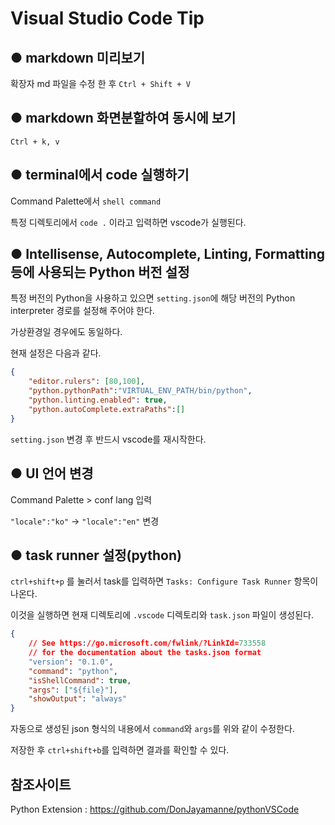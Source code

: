 # Visual Studio Code Tip

## ● markdown 미리보기
확장자 md 파일을 수정 한 후 ```Ctrl + Shift + V```

## ● markdown 화면분할하여 동시에 보기
```Ctrl + k, v```

## ● terminal에서 code 실행하기
Command Palette에서 `shell command`

특정 디렉토리에서 `code .` 이라고 입력하면 vscode가 실행된다.

## ● Intellisense, Autocomplete, Linting, Formatting 등에 사용되는 Python 버전 설정
특정 버전의 Python을 사용하고 있으면 `setting.json`에 해당 버전의 Python interpreter 경로를 설정해 주어야 한다.

가상환경일 경우에도 동일하다.

현재 설정은 다음과 같다.

```json
{
    "editor.rulers": [80,100],
    "python.pythonPath":"VIRTUAL_ENV_PATH/bin/python",
    "python.linting.enabled": true,
    "python.autoComplete.extraPaths":[]
}
```

`setting.json` 변경 후 반드시 vscode를 재시작한다.

## ● UI 언어 변경
Command Palette > conf lang 입력

`"locale":"ko"` -> `"locale":"en"` 변경

## ● task runner 설정(python)

`ctrl+shift+p` 를 눌러서 task를 입력하면 `Tasks: Configure Task Runner` 항목이 나온다.

이것을 실행하면 현재 디렉토리에 `.vscode` 디렉토리와 `task.json` 파일이 생성된다.

```json
{
    // See https://go.microsoft.com/fwlink/?LinkId=733558
    // for the documentation about the tasks.json format
    "version": "0.1.0",
    "command": "python",
    "isShellCommand": true,
    "args": ["${file}"],
    "showOutput": "always"
}
```
자동으로 생성된 json 형식의 내용에서 `command`와 `args`를 위와 같이 수정한다.

저장한 후 `ctrl+shift+b`를 입력하면 결과를 확인할 수 있다.

## 참조사이트
Python Extension : <https://github.com/DonJayamanne/pythonVSCode>
